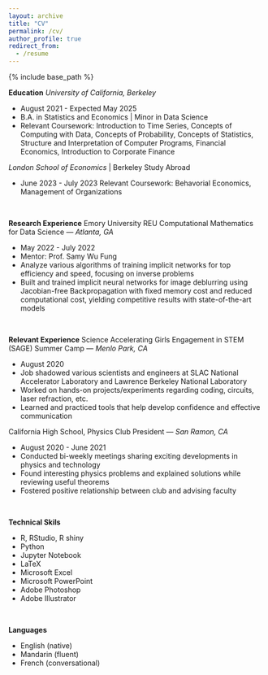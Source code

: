 ```yaml
---
layout: archive
title: "CV"
permalink: /cv/
author_profile: true
redirect_from:
  - /resume
---
```


{% include base_path %}

**Education**
*University of California, Berkeley*
* August 2021 - Expected May 2025
* B.A. in Statistics and Economics | Minor in Data Science  
* Relevant Coursework: Introduction to Time Series, Concepts of Computing with Data, Concepts of Probability, Concepts of Statistics, Structure and Interpretation of Computer Programs, Financial Economics, Introduction to Corporate Finance 

*London School of Economics* | Berkeley Study Abroad
* June 2023 - July 2023
Relevant Coursework: Behavorial Economics, Management of Organizations
<br/>

**Research Experience**
Emory University REU Computational Mathematics for Data Science — _Atlanta, GA_
* May 2022 - July 2022
* Mentor: Prof. Samy Wu Fung
* Analyze various algorithms of training implicit networks for top efficiency and speed⁠, focusing on inverse problems
* Built and trained implicit neural networks for image deblurring using Jacobian-free Backpropagation with fixed memory cost and reduced computational cost, yielding competitive results with state-of-the-art models
<br/>

**Relevant Experience**
Science Accelerating Girls Engagement in STEM (SAGE) Summer Camp — _Menlo Park, CA_
* August 2020
* Job shadowed various scientists and engineers at SLAC National Accelerator Laboratory  and Lawrence Berkeley National Laboratory 
* Worked on hands-on projects/experiments regarding coding, circuits, laser refraction, etc. 
* Learned and practiced tools that help develop confidence and effective communication 

California High School, Physics Club President — _San Ramon, CA_
* August 2020 - June 2021
* Conducted bi-weekly meetings sharing exciting developments in physics  and technology
* Found interesting physics problems and explained solutions while reviewing useful theorems 
* Fostered positive relationship between club and advising faculty 
<br/>

**Technical Skils**
* R, RStudio, R shiny
* Python
* Jupyter Notebook
* LaTeX
* Microsoft Excel
* Microsoft PowerPoint 
* Adobe Photoshop
* Adobe Illustrator
<br/>

**Languages**
* English (native)
* Mandarin (fluent)
* French (conversational)
